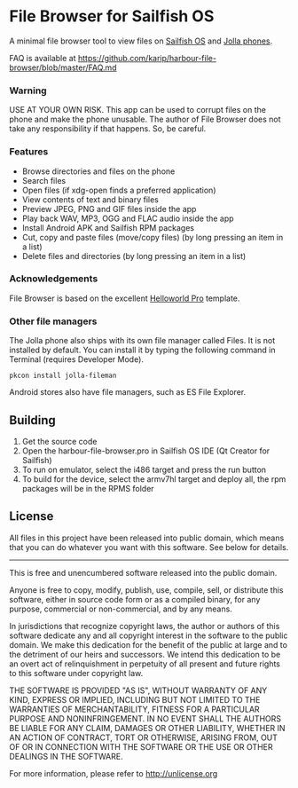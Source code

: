 # File Browser for Sailfish OS

A minimal file browser tool to view files on 
[Sailfish OS](https://sailfishos.org/) and 
[Jolla phones](http://jolla.com/).

FAQ is available at 
https://github.com/karip/harbour-file-browser/blob/master/FAQ.md

### Warning

USE AT YOUR OWN RISK. This app can be used to corrupt files on the phone
and make the phone unusable. The author of File Browser does not take any
responsibility if that happens. So, be careful.

### Features

 * Browse directories and files on the phone
 * Search files
 * Open files (if xdg-open finds a preferred application)
 * View contents of text and binary files
 * Preview JPEG, PNG and GIF files inside the app
 * Play back WAV, MP3, OGG and FLAC audio inside the app
 * Install Android APK and Sailfish RPM packages
 * Cut, copy and paste files (move/copy files) (by long pressing an 
   item in a list)
 * Delete files and directories (by long pressing an item in a list)

### Acknowledgements

File Browser is based on the excellent 
[Helloworld Pro](https://github.com/amarchen/helloworld-pro-sailfish) 
template.

### Other file managers

The Jolla phone also ships with its own file manager called Files.
It is not installed by default. You can install it by typing the 
following command in Terminal (requires Developer Mode).

    pkcon install jolla-fileman

Android stores also have file managers, such as ES File Explorer.

## Building

1. Get the source code
2. Open the harbour-file-browser.pro in Sailfish OS IDE 
   (Qt Creator for Sailfish)
3. To run on emulator, select the i486 target and press the run button
4. To build for the device, select the armv7hl target and deploy all, 
   the rpm packages will be in the RPMS folder

## License

All files in this project have been released into public domain, which 
means that you can do whatever you want with this software. See below 
for details.

***

This is free and unencumbered software released into the public domain.

Anyone is free to copy, modify, publish, use, compile, sell, or
distribute this software, either in source code form or as a compiled
binary, for any purpose, commercial or non-commercial, and by any
means.

In jurisdictions that recognize copyright laws, the author or authors
of this software dedicate any and all copyright interest in the
software to the public domain. We make this dedication for the benefit
of the public at large and to the detriment of our heirs and
successors. We intend this dedication to be an overt act of
relinquishment in perpetuity of all present and future rights to this
software under copyright law.

THE SOFTWARE IS PROVIDED "AS IS", WITHOUT WARRANTY OF ANY KIND,
EXPRESS OR IMPLIED, INCLUDING BUT NOT LIMITED TO THE WARRANTIES OF
MERCHANTABILITY, FITNESS FOR A PARTICULAR PURPOSE AND NONINFRINGEMENT.
IN NO EVENT SHALL THE AUTHORS BE LIABLE FOR ANY CLAIM, DAMAGES OR
OTHER LIABILITY, WHETHER IN AN ACTION OF CONTRACT, TORT OR OTHERWISE,
ARISING FROM, OUT OF OR IN CONNECTION WITH THE SOFTWARE OR THE USE OR
OTHER DEALINGS IN THE SOFTWARE.

For more information, please refer to <http://unlicense.org>

